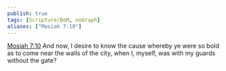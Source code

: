```yaml
---
publish: true
tags: [Scripture/BoM, noGraph]
aliases: ["Mosiah 7:10"]
---
```

[Mosiah 7:10](https://churchofjesuschrist.org/study/scriptures/bofm/mosiah/7?lang=eng&id=p10#p10) And now, I desire to know the cause whereby ye were so bold as to come near the walls of the city, when I, myself, was with my guards without the gate?
